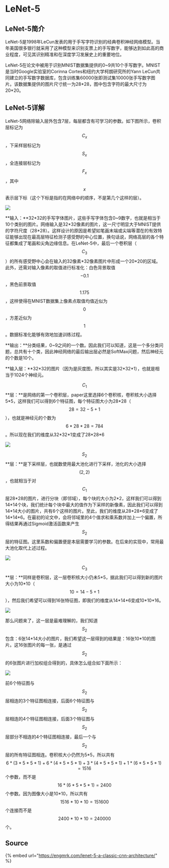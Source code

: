# LeNet-5

## LeNet-5简介

LeNet-5是1998年LeCun发表的用于手写字符识别的经典卷积神经网络模型。当年美国很多银行就采用了这种模型来识别支票上的手写数字，能够达到如此高的商业程度，可见其识别精准和在深度学习发展史上的重要地位。

LeNet-5在论文中被用于识别MNIST数据集提供的0~9共10个手写数字。MNIST是当时Google实验室的Corinna Cortes和纽约大学柯朗研究所的Yann LeCun共同建立的手写数字数据库，包含训练集60000张即测试集10000张手写数字图片。该数据集提供的图片尺寸统一为28\*28，图中包含字符的最大尺寸为20\*20。

## LeNet-5详解

LeNet-5网络除输入层外包含7层，每层都含有可学习的参数。如下图所示，卷积层标记为 $$C_x$$ ，下采样层标记为 $$S_x$$ ，全连接层标记为 $$F_x$$ ，其中 $$x$$ 表示层下标（这个下标是指的在网络中的顺序，不是第几个这样的层）。

![](../../../.gitbook/assets/20150903161702138.png)

**输入：**32\*32的手写字体图片，这些手写字体包含0~9数字，也就是相当于10个类别的图片。网络输入是32\*32像素的图片，这一尺寸明显大于MNIST提供的字符尺度（28\*28）。这样设计的原因是希望如笔画末端或尖端等潜在的有效特征能够出现在最高层特征检测子感受野的中心位置，换句话说，网络高层的各个特征都集成了笔画和尖角边缘信息。在LeNet-5中，最后一个卷积层（ $$C_3$$ ）的所有感受野中心会在输入的32像素\*32像素图片中形成一个20\*20的区域。此外，还需对输入像素的取值进行标准化：白色背景取值 $$-0.1$$ ，黑色前景取值 $$1.175$$ ，这样使得在MNIST数据集上像素点取值均值近似为 $$0$$ ，方差近似为 $$1$$ 。数据标准化能够有效地加速训练过程。

**输出：**分类结果，0~9之间的一个数。因此我们可以知道，这是一个多分类问题，总共有十个类，因此神经网络的最后输出层必然是SoftMax问题，然后神经元的个数是10个。

**输入层：**32\*32的图片（因为是灰度图，所以其实是32\*32\*1），也就是相当于1024个神经元。

$$C_1$$ **层：**是网络的第一个卷积层，paper这里选择6个卷积核，卷积核大小选择5\*5，这样我们可以得到6个特征图，每个特征图大小为28\*28（$$28=32-5+1$$），也就是神经元的个数为 $$6*28*28=784$$ 。所以现在我们的维度从32\*32\*1变成了28\*28\*6

![](../../../.gitbook/assets/lenet_layer1.jpg)

$$S_2$$ **层：**是下采样层，也就数使用最大池化进行下采样，池化的大小选择 $$(2,2)$$ ，也就相当于对 $$C_1$$ 层28\*28的图片，进行分块（即邻域），每个块的大小为2\*2，这样我们可以得到14\*14个块，我们统计每个块中最大的值作为下采样的新像素，因此我们可以得到14\*14大小的图片，共有6个这样的图片。至此，我们的维度从28\*28\*6变成了14\*14\*6。在最初的论文中，会将邻域里的4个值求和乘系数并加上一个偏置，所得结果再通过Sigmoid激活函数来产生 $$S_2$$ 层的特征图。这里系数和偏置便是本层需要学习的参数。在后来的实现中，常用最大池化取代上述过程。

![](../../../.gitbook/assets/lenet_layer2.jpg)

$$C_3$$ **层：**同样是卷积层，这一层卷积核大小仍未5\*5，据此我们可以得到新的图片大小为10\*10（ $$10 = 14-5+1$$ ），然后我们希望可以得到16张特征图，即我们的维度从14\*14\*6变成10\*10\*16。

![](../../../.gitbook/assets/lenet_layer3.jpg)

那么问题来了，这一层是最难理解的，我们知道 $$S_2$$ 包含：6张14\*14大小的图片，我们希望这一层得到的结果是：16张10\*10的图片。这16张图片的每一张，是通过 $$S_2$$ 的6张图片进行加权组合得到的，具体怎么组合如下面所示：

![](../../../.gitbook/assets/image%20%2815%29.png)

前6个特征图与 $$S_2$$ 层相连的3个特征图相连接，后面6个特征图与 $$S_2$$ 层相连的4个特征图相连接，后面3个特征图与 $$S_2$$ 层部分不相连的4个特征图相连接，最后一个与 $$S_2$$ 层的所有特征图相连。卷积核大小仍然为5\*5，所以共有 $$6*(3*5*5*1)+6*(4*5*5*1)+3*(4*5*5*1)+1*(6*5*5*1)=1516$$ 个参数，而不是 $$16*(6*5*5*1)=2400$$ 个参数。因为图像大小是10\*10，所以共有 $$1516*10*10=151600$$ 个连接而不是 $$2400*10*10=240000$$ 个。

## Source

{% embed url="https://engmrk.com/lenet-5-a-classic-cnn-architecture/" %}







